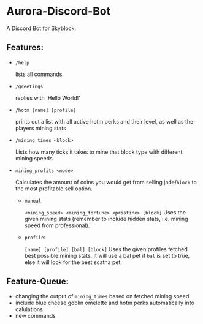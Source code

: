 # Aurora-Discord-Bot
A Discord Bot for Skyblock.

## Features:
* `/help`

  lists all commands
  
* `/greetings`

  replies with 'Hello World!'

* `/hotm [name] [profile]`

  prints out a list with all active hotm perks and their level, as well as the players mining stats


* `/mining_times <block>`

  Lists how many ticks it takes to mine that block type with different mining speeds
 
* `mining_profits <mode>`

  Calculates the amount of coins you would get from selling jade/`block` to the most profitable sell option.

  * `manual`:
  
    `<mining_speed> <mining_fortune> <pristine> [block]` Uses the given mining stats (remember to include hidden stats, i.e. mining speed from professional).
  
  * `profile`:
  
    `[name] [profile] [bal] [block]` Uses the given profiles fetched best possible mining stats. It will use a bal pet if `bal` is set to true, else it     will look for the best scatha pet.
    
    
## Feature-Queue:
* changing the output of `mining_times` based on fetched mining speed
* include blue cheese goblin omelette and hotm perks automatically into calulations
* new commands
